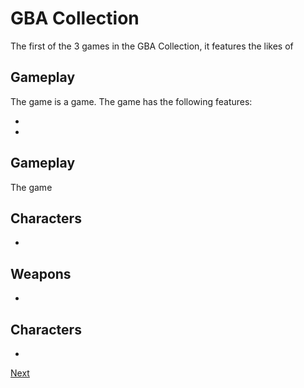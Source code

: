 # GBA Collection

The first of the 3 games in the GBA Collection, it features the likes of                                                                           

## Gameplay

The game is a                         game. The game has the following features:      
   
   
 *                              
  
 *                                                                    
  

## Gameplay

The game                                                              
  

## Characters

*                                        

## Weapons

*                                                                            

## Characters

*
[Next](275.md)